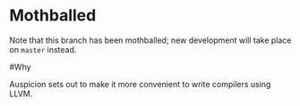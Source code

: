 # Mothballed

Note that this branch has been mothballed; new development will take place on `master` instead.

#Why

Auspicion sets out to make it more convenient to write compilers using LLVM.
